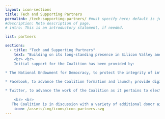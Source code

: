 ```yaml
---
layout: icon-sections
title: Tech and Supporting Partners
permalink: /tech-supporting-partners/ #must specify here; default is just [filename].html.
#description: Meta description of page.
# intro: This is an introductory statement, if needed.

list: partners

sections:
  - title: "Tech and Supporting Partners"
    text: "Building on its long-standing presence in Silicon Valley and its work in the democracy community, the National Democratic Institute (NDI) is leading the initiative to organize the Coalition. NDI is supported in this effort by the International Republican Institute (IRI), as well as the organizations of many of the Advisory Board members. 
	<br> <br> 
	Initial support for the Coalition has been provided by:
	
* The National Endowment for Democracy, to protect the integrity of information in elections

* Facebook, to advance the Coalition formation and launch; provide digital disinformation research; strengthen Coalition engagement in key 2018 global elections; live-stream candidate debates; develop tools and best practices to combat disinformation in upcoming elections; and assess cybersecurity vulnerabilities among democratic political campaigns and organizations

* Twitter, to advance the work of the Coalition as it pertains to elections and civic engagement 
	
	<br> <br> 
   The Coalition is in discussion with a variety of additional donor aid agencies, philanthropic foundations, and tech industry actors regarding partnership with the Coalition. "
    icon: /assets/img/icons/icon-partners.svg
---
```

